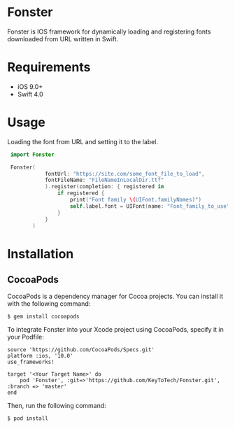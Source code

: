 # Fonster
Fonster is IOS framework for dynamically loading and registering fonts downloaded from URL written in Swift.

# Requirements
- iOS 9.0+
- Swift 4.0

# Usage
Loading the font from URL and setting it to the label.
```swift
 import Fonster

 Fonster(
            fontUrl: "https://site.com/some_font_file_to_load",
            fontFileName: "FileNameInLocalDir.ttf"
            ).register(completion: { registered in
                if registered {
                    print("Font family \(UIFont.familyNames)")
                    self.label.font = UIFont(name: "Font_family_to_use", size: 22.0)
                }
            }
        )
```

# Installation
## CocoaPods
CocoaPods is a dependency manager for Cocoa projects. You can install it with the following command:

```
$ gem install cocoapods
```

To integrate Fonster into your Xcode project using CocoaPods, specify it in your Podfile:

```
source 'https://github.com/CocoaPods/Specs.git'
platform :ios, '10.0'
use_frameworks!

target '<Your Target Name>' do
    pod 'Fonster', :git=>'https://github.com/KeyToTech/Fonster.git', :branch => 'master'
end
```

Then, run the following command:

```
$ pod install
```
